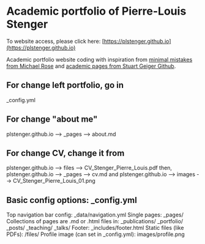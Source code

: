 # Academic portfolio of Pierre-Louis Stenger

To website access, please click here: [https://plstenger.github.io](https://plstenger.github.io)

Academic portfolio website coding with inspiration from [minimal mistakes from Michael Rose](https://mmistakes.github.io/minimal-mistakes/) and [academic pages from Stuart Geiger Github](https://github.com/academicpages/academicpages.github.io).

## For change left portfolio, go in
_config.yml

## For change "about me"
plstenger.github.io --> _pages --> about.md

## For change CV, change it from
plstenger.github.io --> files --> CV_Stenger_Pierre_Louis.pdf
then,
plstenger.github.io --> _pages --> cv.md 
and
plstenger.github.io --> images --> CV_Stenger_Pierre_Louis_01.png


## Basic config options: _config.yml
Top navigation bar config: _data/navigation.yml
Single pages: _pages/
Collections of pages are .md or .html files in:
_publications/
_portfolio/
_posts/
_teaching/
_talks/
Footer: _includes/footer.html
Static files (like PDFs): /files/
Profile image (can set in _config.yml): images/profile.png
